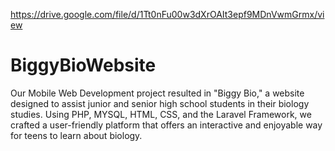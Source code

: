 https://drive.google.com/file/d/1Tt0nFu00w3dXrOAIt3epf9MDnVwmGrmx/view
# BiggyBioWebsite
 Our Mobile Web Development project resulted in "Biggy Bio," a website designed to assist junior and senior high school students in their biology studies. Using PHP, MYSQL, HTML, CSS, and the Laravel Framework, we crafted a user-friendly platform that offers an interactive and enjoyable way for teens to learn about biology.
